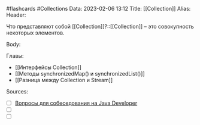 #flashcards #Collections 
Data: 2023-02-06 13:12
Title: [[Collection]]
Alias:
Header:

Что представляют собой [[Collection]]?::[[Collection]] – это совокупность некоторых элементов. 
<!--SR:!2023-03-11,3,290-->





Body:





Главы:
- [[Интерфейсы Collection]]
- [[Методы synchronizedMap() и synchronizedList()]]
- [[Разница между Collection и Stream]]


Sources:
- [ ] [Вопросы для собеседования на Java Developer](https://github.com/enhorse/java-interview/blob/master/README.md#%D0%9E%D0%9E%D0%9F)
- [ ] []()
- [ ] []()
